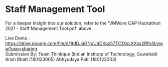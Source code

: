 # Staff Management Tool

For a deeper insight into our solution, refer to the 'VMWare CAP Hackathon 2021 - Staff Management Tool.pdf' above.

Live Demo : https://drive.google.com/file/d/1tdDJaGNoUdCKoz57TC1XsLXXss2Rfh4I/view?usp=sharing
<br>
Submission By: Team Thinkque (Indian Institute of Technology, Guwahati)
               Ansh Bhatt         (180123005)
               Abhyudaya Patil    (180122003)
